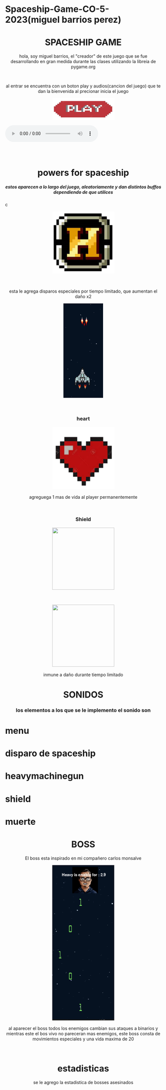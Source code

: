 # Spaceship-Game-CO-5-2023(miguel barrios perez)
<h1 align="center" >  SPACESHIP GAME </h1>
<p align="center" >hola, soy miguel barrios, el "creador" de este juego que se fue desarrollando en gran medida durante las clases utilizando la libreia de pygame.org </p>
<br>
<p align="center" >al entrar se encuentra con un boton play y audios(cancion del juego) que te dan la bienvenida al precionar inicia el juego </p>
<p align="center" ><img src="game/assets/Other/boton_trans.png" width="200" height="70" /> </p>
<audio controls  autoplay ><source src="game/assets/music/teme.wav" type="audio/wav"> </audio>
<br>
<h3>  </h3>
<br>
<h1 align="center"> powers for spaceship </h1>
<h5 align="center"> estos aparecen a lo largo del juego, aleatoriamente y dan distintos buffos dependiendo de que utilices </h5>
c
<p align="center" ><img src="game/assets/Other/H.png" width="200" height="200" /></p>
<br>
<p align="center" > esta le agrega disparos especiales por tiempo limitado, que aumentan el daño x2 </p>
<p align="center"><img src="game/assets/Other/HEAVY.png"></p>
<br>
<h3 align="center" > heart </h3>
<p align="center" ><img src="game/assets/Other/heart.png" width="200" height="200" /></p>
<p align="center" > agreguega 1 mas de vida al player permanentemente </p>
<br>
<h3 align="center" > Shield </h3>
<p align="center" ><img src="game/assets/Other/shield.png" width="200" height="200" /></p>
<br>
<p align="center" ><img src="game/assets/Spaceship/spaceship_shield.png" width="200" height="200" /></p>
<p align="center" > inmune a daño durante tiempo limitado </p> 
<h1 align="center"> SONIDOS </h1>
<h3 align="center" >los elementos a los que se le implemento el sonido son <h1>menu</h1><h1>disparo de spaceship</h1><h1>heavymachinegun</h1><h1>shield</h1><h1>muerte</h1> </h3>
<h1 align="center"> BOSS </h1> 
<p align="center" > El boss esta inspirado en mi compañero carlos monsalve </p>
<p align="center" ><img src="game/assets/Other/attack_boss.png" width="200" height="500" /></p>
<p align="center" > al aparecer el boss todos los enemigos cambian sus ataques a binarios y mientras este el bos vivo no pareceran mas enemigos, este boss consta de movimientos especiales y una vida maxima de 20 </p> 
<br>
<h1 align="center"> estadisticas </h1>
<p align="center" > se le agrego la estadistica de bosses asesinados </p>





